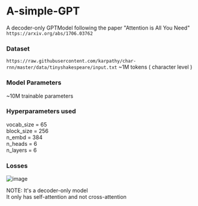 # A-simple-GPT

A decoder-only GPTModel following the paper "Attention is All You Need"
`https://arxiv.org/abs/1706.03762`

### Dataset
```https://raw.githubusercontent.com/karpathy/char-rnn/master/data/tinyshakespeare/input.txt```
~1M tokens ( character level )

### Model Parameters
~10M trainable parameters

### Hyperparameters used
vocab_size = 65 <br/>
block_size = 256 <br/>
n_embd = 384 <br/>
n_heads = 6 <br/>
n_layers = 6 <br/>

### Losses
![image](https://github.com/newacronym/A-simple-GPT/assets/51745787/45f0d35b-8f21-4f5b-8d32-d5fdcb68bf7e)

NOTE:
It's a decoder-only model <br/>
It only has self-attention and not cross-attention


